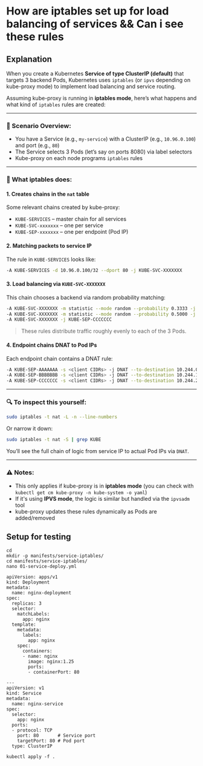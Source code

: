 # How are iptables set up for load balancing of services && Can i see these rules 

## Explanation 

When you create a Kubernetes **Service of type ClusterIP (default)** that targets 3 backend Pods, Kubernetes uses `iptables` (or `ipvs` depending on kube-proxy mode) to implement load balancing and service routing.

Assuming kube-proxy is running in **iptables mode**, here’s what happens and what kind of `iptables` rules are created:

---

### 🔧 Scenario Overview:

- You have a Service (e.g., `my-service`) with a ClusterIP (e.g., `10.96.0.100`) and port (e.g., `80`)
- The Service selects 3 Pods (let’s say on ports 8080) via label selectors
- Kube-proxy on each node programs `iptables` rules

---

### 🔁 What iptables does:

#### 1. **Creates chains in the `nat` table**
Some relevant chains created by kube-proxy:

- `KUBE-SERVICES` – master chain for all services
- `KUBE-SVC-xxxxxxx` – one per service
- `KUBE-SEP-xxxxxxx` – one per endpoint (Pod IP)

#### 2. **Matching packets to service IP**
The rule in `KUBE-SERVICES` looks like:

```bash
-A KUBE-SERVICES -d 10.96.0.100/32 --dport 80 -j KUBE-SVC-XXXXXXX
```

#### 3. **Load balancing via `KUBE-SVC-XXXXXXX`**
This chain chooses a backend via random probability matching:

```bash
-A KUBE-SVC-XXXXXXX -m statistic --mode random --probability 0.3333 -j KUBE-SEP-AAAAAAA
-A KUBE-SVC-XXXXXXX -m statistic --mode random --probability 0.5000 -j KUBE-SEP-BBBBBBB
-A KUBE-SVC-XXXXXXX -j KUBE-SEP-CCCCCCC
```

> These rules distribute traffic roughly evenly to each of the 3 Pods.

#### 4. **Endpoint chains DNAT to Pod IPs**
Each endpoint chain contains a DNAT rule:

```bash
-A KUBE-SEP-AAAAAAA -s <client CIDRs> -j DNAT --to-destination 10.244.0.5:8080
-A KUBE-SEP-BBBBBBB -s <client CIDRs> -j DNAT --to-destination 10.244.1.3:8080
-A KUBE-SEP-CCCCCCC -s <client CIDRs> -j DNAT --to-destination 10.244.2.7:8080
```

---

### 🔍 To inspect this yourself:

```bash
sudo iptables -t nat -L -n --line-numbers
```

Or narrow it down:

```bash
sudo iptables -t nat -S | grep KUBE
```

You’ll see the full chain of logic from service IP to actual Pod IPs via `DNAT`.

---

### ⚠️ Notes:

- This only applies if kube-proxy is in **iptables mode** (you can check with `kubectl get cm kube-proxy -n kube-system -o yaml`)
- If it's using **IPVS mode**, the logic is similar but handled via the `ipvsadm` tool
- kube-proxy updates these rules dynamically as Pods are added/removed


## Setup for testing 

```
cd
mkdir -p manifests/service-iptables/
cd manifests/service-iptables/
nano 01-service-deploy.yml
```
```
apiVersion: apps/v1
kind: Deployment
metadata:
  name: nginx-deployment
spec:
  replicas: 3
  selector:
    matchLabels:
      app: nginx
  template:
    metadata:
      labels:
        app: nginx
    spec:
      containers:
      - name: nginx
        image: nginx:1.25
        ports:
        - containerPort: 80

---
apiVersion: v1
kind: Service
metadata:
  name: nginx-service
spec:
  selector:
    app: nginx
  ports:
  - protocol: TCP
    port: 80       # Service port
    targetPort: 80 # Pod port
  type: ClusterIP
```

```
kubectl apply -f .
```

